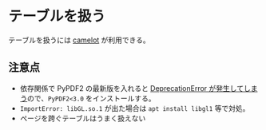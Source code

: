 # テーブルを扱う

テーブルを扱うには [camelot](https://camelot-py.readthedocs.io/en/master/) が利用できる。

## 注意点

- 依存関係で PyPDF2 の最新版を入れると [DeprecationError が発生してしまう](https://stackoverflow.com/questions/74939758/camelot-deprecationerror-pdffilereader-is-deprecated)ので、`PyPDF2<3.0` をインストールする。
- `ImportError: libGL.so.1` が出た場合は `apt install libgl1` 等で対処。
- ページを跨ぐテーブルはうまく扱えない